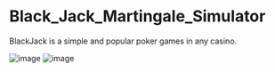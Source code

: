 # Black_Jack_Martingale_Simulator

BlackJack is a simple and popular poker games in any casino.




![image](https://github.com/derrickroselight/Black_Jack_Martingale_Simulator/blob/master/Blackjack.png)
![image](https://github.com/derrickroselight/Black_Jack_Martingale_Simulator/blob/master/strategy_table.png)




